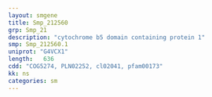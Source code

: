 ```yaml
---
layout: smgene
title: Smp_212560
grp: Smp_21
description: "cytochrome b5 domain containing protein 1"
smp: Smp_212560.1
uniprot: "G4VCX1"
length:   636
cdd: "COG5274, PLN02252, cl02041, pfam00173"
kk: ns
categories: sm
---
```

